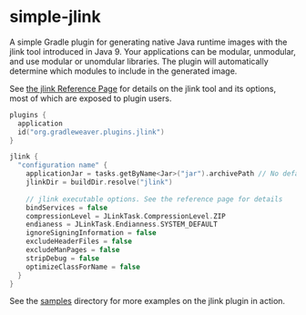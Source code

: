 # simple-jlink

A simple Gradle plugin for generating native Java runtime images with the jlink tool introduced in Java 9.
Your applications can be modular, unmodular, and use modular or unomdular libraries. The
plugin will automatically determine which modules to include in the generated image.

See [the jlink Reference Page](https://docs.oracle.com/javase/9/tools/jlink.htm) for details on the
jlink tool and its options, most of which are exposed to plugin users.

```kotlin
plugins {
  application
  id("org.gradleweaver.plugins.jlink")
}

jlink {
  "configuration name" {
    applicationJar = tasks.getByName<Jar>("jar").archivePath // No default value
    jlinkDir = buildDir.resolve("jlink")
    
    // jlink executable options. See the reference page for details
    bindServices = false
    compressionLevel = JLinkTask.CompressionLevel.ZIP
    endianess = JLinkTask.Endianness.SYSTEM_DEFAULT
    ignoreSigningInformation = false
    excludeHeaderFiles = false
    excludeManPages = false
    stripDebug = false
    optimizeClassForName = false
  }
}
```

See the [samples](samples) directory for more examples on the jlink plugin in action.
